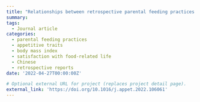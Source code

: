 ```yaml
---
title: "Relationships between retrospective parental feeding practices and Chinese university students’ current appetitive traits, weight status, and satisfaction with food-related life"
summary: 
tags:
  - Journal article
categories:
  - parental feeding practices
  - appetitive traits
  - body mass index
  - satisfaction with food-related life
  - Chinese
  - retrospective reports
date: '2022-04-27T00:00:00Z'

# Optional external URL for project (replaces project detail page).
external_link: 'https://doi.org/10.1016/j.appet.2022.106061'
---
```

